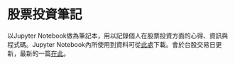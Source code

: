 # 股票投資筆記
以Jupyter Notebook做為筆記本，用以記錄個人在股票投資方面的心得、資訊與程式碼。Jupyter Notebook內所使用到資料可從[此處](https://tinyurl.com/yeytxctx)下載。會於台股交易日更新，最新的一篇[在此](https://tinyurl.com/bdz4xk5s)。  